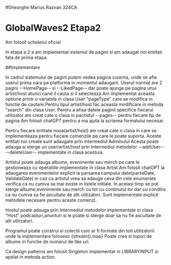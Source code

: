 
#Gheorghe Marius Razvan 324CA

# GlobalWaves2 Etapa2

Am folosit scheletul oficial

In etapa a 2 a am implementat sistemul de pagini si am adaugat noi entitati fata de prima etapa.

##Implementare

  In cadrul sistemului de pagini putem vedea pagina curenta, 
unde se afla userul prima oara pe platforma in momentul adaugarii.
  Userul normal are 2 pagini --HomePage-- si --LikedPage-- dar
  poate ajunge pe pagina unui artist/host atunci cand il cauta 
  si il selecteaza.Am implementat aceasta optiune printr o 
  variabila in clasa User "pageType" care se modifica in functie 
  de cautare.Pentru tipul artist/host fac aceasta modificare in metoda "search"
  din clasa User.
  Pentru a afisa datele paginii specifice fiecarui utilizator
  am creat cate o clasa in pachetul --pages-- pentru fiecare tip de pagina
  Am folosit chatGPT pentru a ma ajuta la scrierea formatului necesar.
  
  Pentru fiecare entitate noua(artist/host) am creat cate o clasa in care
  se implementeaza pentru fiecare comenzile pe care le poate suporta.
  Aceste entitati noi create sunt adaugate prin intermediul Adminului
  Acesta poate adauga si sterge un user/artist/host prin intermediul 
  metodelor --addUser-- --deleteUser-- implementate in clasa acestuia.
  
  Artistul poate adauga albume, evenimente sau merch pe care le gestioneaza
  cu operatiile implementate in clasa Artist.Am folosit chatGPT la adaugarea 
  evenimentelor explicit la parsarea campului date(parseDate, ValidateDate)
  in caz ca artistul vrea sa adauge ceva din cele enumerate verifica 
  ca nu cumva sa mai existe in listele initiale.
  In acelasi timp se pot sterge albume,evenimente sau merch cu tot cu continutul
  lor dar cu conditia ca nu cumva sa fie ascultate de alti utilizatori.
  Sunt implementate explicit metodele necesare pentru aceste comenzi.
  
  Hostul poate adauga prin intermediul metodelor implementate in clasa "Host"
  podcasturi,anunturi si le poate si sterge doar sa nu fie ascultate de alti 
  utilizatori.
  
  Programul poate construi si colectii cum ar fi formate din 
  toti utilizatorii unde la implementare folosesc {stream().map}
  Poate crea si topuri de albume in functie de numarul de like uri.
  
  Ca design patterns am folosit Singleton implementat in LIBRARYINPUT si 
  apelat in metoda action.
  
  
  
  
  
